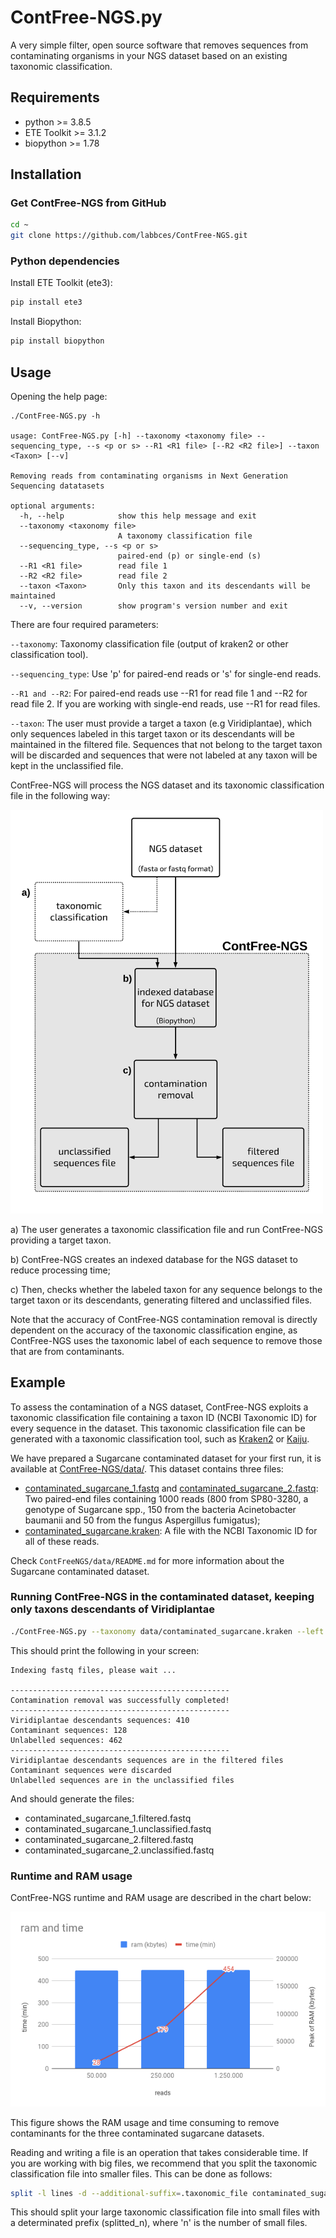 # ContFree-NGS.py

A very simple filter, open source software that removes sequences from contaminating organisms in your NGS dataset based on an existing taxonomic classification.

## Requirements
* python >= 3.8.5
* ETE Toolkit >= 3.1.2
* biopython >= 1.78

## Installation

### Get ContFree-NGS from GitHub
```bash
cd ~
git clone https://github.com/labbces/ContFree-NGS.git 
```

### Python dependencies 

Install ETE Toolkit (ete3):
```bash
pip install ete3
```

Install Biopython:
```bash
pip install biopython
```
## Usage

Opening the help page:
```
./ContFree-NGS.py -h

usage: ContFree-NGS.py [-h] --taxonomy <taxonomy file> --sequencing_type, --s <p or s> --R1 <R1 file> [--R2 <R2 file>] --taxon <Taxon> [--v]

Removing reads from contaminating organisms in Next Generation Sequencing datatasets

optional arguments:
  -h, --help            show this help message and exit
  --taxonomy <taxonomy file>
                        A taxonomy classification file
  --sequencing_type, --s <p or s>
                        paired-end (p) or single-end (s)
  --R1 <R1 file>        read file 1
  --R2 <R2 file>        read file 2
  --taxon <Taxon>       Only this taxon and its descendants will be maintained
  --v, --version        show program's version number and exit
```
There are four required parameters: 

`--taxonomy`: Taxonomy classification file (output of kraken2 or other classification tool).

`--sequencing_type`: Use 'p' for paired-end reads or 's' for single-end reads.

`--R1 and --R2`: For paired-end reads use --R1 for read file 1 and --R2 for read file 2. If you are working with single-end reads, use --R1 for read files. 

`--taxon`: The user must provide a target a taxon (e.g Viridiplantae), which only sequences labeled in this target taxon or its descendants will be maintained in the filtered file. Sequences that not belong to the target taxon will be discarded and sequences that were not labeled at any taxon will be kept in the unclassified file. 

ContFree-NGS will process the NGS dataset and its taxonomic classification file in the following way:

<img src="https://github.com/labbces/ContFree-NGS/blob/main/images/ContFree-NGSPipeline.png" width="500">

a) The user generates a taxonomic classification file and run ContFree-NGS providing a target taxon.

b) ContFree-NGS creates an indexed database for the NGS dataset to reduce processing time; 

c) Then, checks whether the labeled taxon for any sequence belongs to the target taxon or its descendants, generating filtered and unclassified files. 

Note that the accuracy of ContFree-NGS contamination removal is directly dependent on the accuracy of the taxonomic classification engine, as ContFree-NGS uses the taxonomic label of each sequence to remove those that are from contaminants.

## Example 

To assess the contamination of a NGS dataset, ContFree-NGS exploits a taxonomic classification file containing a taxon ID (NCBI Taxonomic ID) for every sequence in the dataset. This taxonomic classification file can be generated with a taxonomic classification tool, such as [Kraken2](https://github.com/DerrickWood/kraken2) or [Kaiju](https://github.com/bioinformatics-centre/kaiju).

We have prepared a Sugarcane contaminated dataset for your first run, it is available at [ContFree-NGS/data/](https://github.com/labbces/ContFree-NGS/tree/main/data). This dataset contains three files:
* [contaminated_sugarcane_1.fastq](https://github.com/labbces/ContFree-NGS/blob/main/data/contaminated_sugarcane_1.fastq) and [contaminated_sugarcane_2.fastq](https://github.com/labbces/ContFree-NGS/blob/main/data/contaminated_sugarcane_2.fastq): Two paired-end files containing 1000 reads (800 from SP80-3280, a genotype of Sugarcane spp., 150 from the bacteria Acinetobacter baumanii and 50 from the fungus Aspergillus fumigatus);
* [contaminated_sugarcane.kraken](https://github.com/labbces/ContFree-NGS/blob/main/data/contaminated_sugarcane.kraken): A file with the NCBI Taxonomic ID for all of these reads. 

Check `ContFreeNGS/data/README.md` for more information about the Sugarcane contaminated dataset.

### Running ContFree-NGS in the contaminated dataset, keeping only taxons descendants of Viridiplantae  
```bash
./ContFree-NGS.py --taxonomy data/contaminated_sugarcane.kraken --left data/contaminated_sugarcane_1.fastq --right data/contaminated_sugarcane_2.fastq --taxon Viridiplantae 
```

This should print the following in your screen:
```
Indexing fastq files, please wait ... 

-------------------------------------------------
Contamination removal was successfully completed!
-------------------------------------------------
Viridiplantae descendants sequences: 410
Contaminant sequences: 128
Unlabelled sequences: 462
-------------------------------------------------
Viridiplantae descendants sequences are in the filtered files
Contaminant sequences were discarded
Unlabelled sequences are in the unclassified files
```
And should generate the files: 
* contaminated_sugarcane_1.filtered.fastq
* contaminated_sugarcane_1.unclassified.fastq
* contaminated_sugarcane_2.filtered.fastq
* contaminated_sugarcane_2.unclassified.fastq

### Runtime and RAM usage

ContFree-NGS runtime and RAM usage are described in the chart below:

![Runtime and RAM usage](/images/runtime_and_RAM_usage.png)

This figure shows the RAM usage and time consuming to remove contaminants for the three contaminated sugarcane datasets.

Reading and writing a file is an operation that takes considerable time. If you are working with big files, we recommend that you split the taxonomic classification file into smaller files. This can be done as follows:

```bash
split -l lines -d --additional-suffix=.taxonomic_file contaminated_sugarcane.kraken splitted_
```
This should split your large taxonomic classification file into small files with a determinated prefix (splitted_n), where 'n' is the number of small files.  
